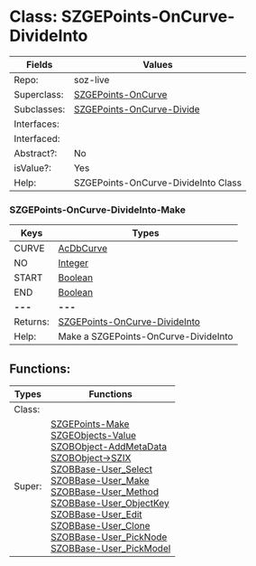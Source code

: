 
# Class:	SZGEPoints-OnCurve-DivideInto

| Fields | Values |
| --------- | --------- |
| Repo: | soz-live |
| Superclass: | [SZGEPoints-OnCurve](SZGEPoints-OnCurve.html) |
| Subclasses: | [SZGEPoints-OnCurve-Divide](SZGEPoints-OnCurve-Divide.html) |
| Interfaces: |  |
| Interfaced: |  |
| Abstract?: | No |
| isValue?: | Yes |
| Help: | SZGEPoints-OnCurve-DivideInto Class |

### SZGEPoints-OnCurve-DivideInto-Make

| Keys | Types |
| --------- | --------- |
| CURVE | [AcDbCurve](AcDbCurve.html) |
| NO | [Integer](Integer.html) |
| START | [Boolean](Boolean.html) |
| END | [Boolean](Boolean.html) |
| **---** | **---** |
| Returns: | [SZGEPoints-OnCurve-DivideInto](SZGEPoints-OnCurve-DivideInto.html) |
| Help: | Make a SZGEPoints-OnCurve-DivideInto |


## Functions:

| Types | Functions |
| --------- | --------- |
| Class: |  |
| Super: | [SZGEPoints-Make](SZGEPoints.html) <br> [SZGEObjects-Value](SZGEObjects.html) <br> [SZOBObject-AddMetaData](SZOBObject.html) <br> [SZOBObject->SZIX](SZOBObject.html) <br> [SZOBBase-User_Select](SZOBBase.html) <br> [SZOBBase-User_Make](SZOBBase.html) <br> [SZOBBase-User_Method](SZOBBase.html) <br> [SZOBBase-User_ObjectKey](SZOBBase.html) <br> [SZOBBase-User_Edit](SZOBBase.html) <br> [SZOBBase-User_Clone](SZOBBase.html) <br> [SZOBBase-User_PickNode](SZOBBase.html) <br> [SZOBBase-User_PickModel](SZOBBase.html) |


